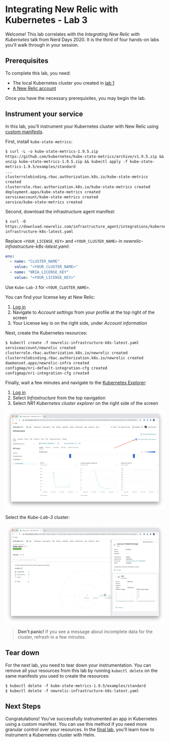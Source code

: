 # Integrating New Relic with Kubernetes - Lab 3

Welcome! This lab correlates with the _Integrating New Relic with Kubernetes_ talk from Nerd Days 2020. It is the third of four hands-on labs you'll walk through in your session.

## Prerequisites

To complete this lab, you need:

- The local Kubernetes cluster you created in [lab 1](../kube-lab-1/README.md)
- [A New Relic account](https://newrelic.com/signup)

Once you have the necessary prerequisites, you may begin the lab.

## Instrument your service

In this lab, you'll instrument your Kubernetes cluster with New Relic using [custom manifests](https://docs.newrelic.com/docs/integrations/kubernetes-integration/installation/kubernetes-integration-install-configure#customized-manifest).

First, install `kube-state-metrics`:

```console
$ curl -L -o kube-state-metrics-1.9.5.zip https://github.com/kubernetes/kube-state-metrics/archive/v1.9.5.zip && unzip kube-state-metrics-1.9.5.zip && kubectl apply -f kube-state-metrics-1.9.5/examples/standard
...
clusterrolebinding.rbac.authorization.k8s.io/kube-state-metrics created
clusterrole.rbac.authorization.k8s.io/kube-state-metrics created
deployment.apps/kube-state-metrics created
serviceaccount/kube-state-metrics created
service/kube-state-metrics created
```

Second, download the infrastructure agent manifest:

```console
$ curl -O https://download.newrelic.com/infrastructure_agent/integrations/kubernetes/newrelic-infrastructure-k8s-latest.yaml
```

Replace `<YOUR_LICENSE_KEY>` and `<YOUR_CLUSTER_NAME>` in _newrelic-infrastructure-k8s-latest.yaml_:

```yaml
env:
  - name: "CLUSTER_NAME"
    value: "<YOUR_CLUSTER_NAME>"
  - name: "NRIA_LICENSE_KEY"
    value: "<YOUR_LICENSE_KEY>"
```

Use `Kube-Lab-3` for `<YOUR_CLUSTER_NAME>`.

You can find your license key at New Relic:

1. [Log in](https://one.newrelic.com/)
2. Navigate to _Account settings_ from your profile at the top right of the screen
3. Your License key is on the right side, under _Account information_

Next, create the Kubernetes resources:

```console
$ kubectl create -f newrelic-infrastructure-k8s-latest.yaml
serviceaccount/newrelic created
clusterrole.rbac.authorization.k8s.io/newrelic created
clusterrolebinding.rbac.authorization.k8s.io/newrelic created
daemonset.apps/newrelic-infra created
configmap/nri-default-integration-cfg created
configmap/nri-integration-cfg created
```

Finally, wait a few minutes and navigate to the [Kubernetes Explorer](https://docs.newrelic.com/docs/integrations/kubernetes-integration/understand-use-data/kubernetes-cluster-explorer):

1. [Log in](https://one.newrelic.com/)
2. Select _Infrastructure_ from the top navigation
3. Select _NR1 Kubernetes cluster explorer_ on the right side of the screen

![Navigate to the Cluster Explorer](static/cluster_explorer_link.png)

Select the _Kube-Lab-3_ cluster:

![Explore Kubernetes](static/cluster_explorer.png)

> **Don't panic!** If you see a message about incomplete data for the cluster, refresh in a few minutes.

## Tear down

For the next lab, you need to tear down your instrumentation. You can remove all your resources from this lab by running `kubectl delete` on the same manifests you used to create the resources:

```console
$ kubectl delete -f kube-state-metrics-1.9.5/examples/standard
$ kubectl delete -f newrelic-infrastructure-k8s-latest.yaml
```

## Next Steps

Congratulations! You've successfully instrumented an app in Kubernetes using a custom manifest. You can use this method if you need more granular control over your resources. In the [final lab](../kube-lab-4/README.md), you'll learn how to instrument a Kubernetes cluster with Helm.